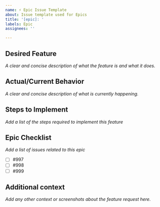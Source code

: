 ```yaml
---
name: ⚡️ Epic Issue Template
about: Issue template used for Epics
title: '[epic]: '
labels: Epic
assignees: ''

---
```


## Desired Feature
_A clear and concise description of what the feature is and what it does._

## Actual/Current Behavior
_A clear and concise description of what is currently happening._

## Steps to Implement
_Add a list of the steps required to implement this feature_

## Epic Checklist
_Add a list of issues related to this epic_
- [ ] #997
- [ ] #998
- [ ] #999

## Additional context
_Add any other context or screenshots about the feature request here._
